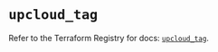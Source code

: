 # `upcloud_tag`

Refer to the Terraform Registry for docs: [`upcloud_tag`](https://registry.terraform.io/providers/upcloudltd/upcloud/5.8.1/docs/resources/tag).
